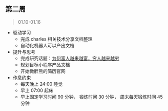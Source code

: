 ## 第二周

> 01.10-01.16

- 驱动学习
    - 完成 charles 相关技术分享文档整理
    - 自动化机器人可以产出文档
- 提升与思考
    - 完成研究话题：[为何富人越来越富，穷人越来越穷](/books/发展与OKR/06、自我管理/03、思考/02、为何富人越来越富，穷人越来越穷/README.md)
    - 规划目标小程序产品文档
    - 开始做胖熊的简历官网
- 作息约束
    - 每天晚上 24:00 睡觉
    - 早上 07:00 起床
    - 早上固定学习时间 90 分钟， 锻炼时间 30 分钟， 周末每天锻炼时间 45 分钟
    

